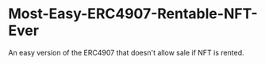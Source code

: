# Most-Easy-ERC4907-Rentable-NFT-Ever
An easy version of the ERC4907 that doesn't allow sale if NFT is rented.
